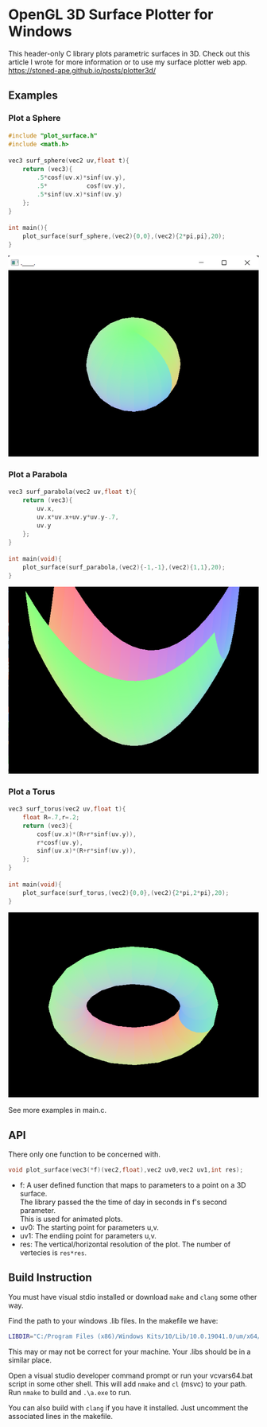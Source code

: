 # OpenGL 3D Surface Plotter for Windows

This header-only C library plots parametric surfaces in 3D.
Check out this article I wrote for more information or to use my surface plotter web app.
https://stoned-ape.github.io/posts/plotter3d/


## Examples

### Plot a Sphere

```c
#include "plot_surface.h"
#include <math.h>

vec3 surf_sphere(vec2 uv,float t){
    return (vec3){
        .5*cosf(uv.x)*sinf(uv.y),
        .5*           cosf(uv.y),
        .5*sinf(uv.x)*sinf(uv.y)
    };
}

int main(){
	plot_surface(surf_sphere,(vec2){0,0},(vec2){2*pi,pi},20);
}
```
![img](images/sphere.png)

### Plot a Parabola

```c
vec3 surf_parabola(vec2 uv,float t){
    return (vec3){
        uv.x,
        uv.x*uv.x+uv.y*uv.y-.7,
        uv.y
    };
}

int main(void){
    plot_surface(surf_parabola,(vec2){-1,-1},(vec2){1,1},20);
}
```
![img](images/parabola.png)

### Plot a Torus
```c
vec3 surf_torus(vec2 uv,float t){
    float R=.7,r=.2;
    return (vec3){
        cosf(uv.x)*(R+r*sinf(uv.y)),
        r*cosf(uv.y),
        sinf(uv.x)*(R+r*sinf(uv.y)),
    };
}

int main(void){
    plot_surface(surf_torus,(vec2){0,0},(vec2){2*pi,2*pi},20);
}
```
![img](images/torus.png)

See more examples in main.c.

## API
There only one function to be concerned with.
```c
void plot_surface(vec3(*f)(vec2,float),vec2 uv0,vec2 uv1,int res);
```

* f: A user defined function that maps to parameters to a point on a 3D surface.  
	The library passed the the time of day in seconds in f's second parameter.  
	This is used for animated plots.
* uv0: The starting point for parameters u,v.
* uv1: The endiing point for parameters u,v. 
* res: The vertical/horizontal resolution of the plot.  The number of vertecies is `res*res`.

## Build Instruction
You must have visual stdio installed or download `make` and `clang` some other way.

Find the path to your windows .lib files.  In the makefile we have:
```bash
LIBDIR="C:/Program Files (x86)/Windows Kits/10/Lib/10.0.19041.0/um/x64/"
```
This may or may not be correct for your machine.  Your .libs should be in a similar place.

Open a visual studio developer command prompt or run your vcvars64.bat script in some other shell.
This will add `nmake` and `cl` (msvc) to your path.  Run `nmake` to build and `.\a.exe` to run. 

You can also build with `clang` if you have it installed.  Just uncomment the associated lines in the makefile.


